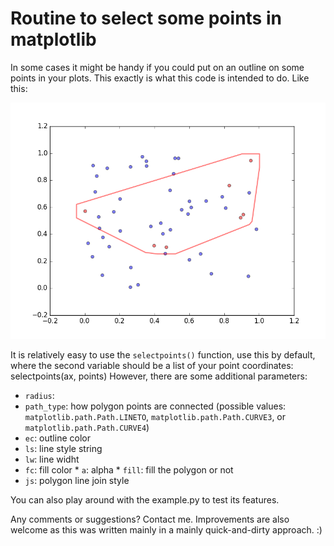# Routine to select some points in matplotlib

In some cases it might be handy if you could put on an outline on some points in your plots. This exactly is what this code is intended to do. Like this:

![Example](/example.png)

It is relatively easy to use the `selectpoints()` function, use this by default, where the second variable should be a list of your point coordinates:
	selectpoints(ax, points)
However, there are some additional parameters:
* `radius`: 
* `path_type`: how polygon points are connected (possible values: `matplotlib.path.Path.LINETO`, `matplotlib.path.Path.CURVE3`, or `matplotlib.path.Path.CURVE4`) 
* `ec`: outline color
* `ls`: line style string
* `lw`: line widht
* `fc`: fill color
* `a`: alpha
* `fill`: fill the polygon or not
* `js`: polygon line join style

You can also play around with the example.py to test its features.

Any comments or suggestions? Contact me. Improvements are also welcome as this was written mainly in a mainly quick-and-dirty approach. :)